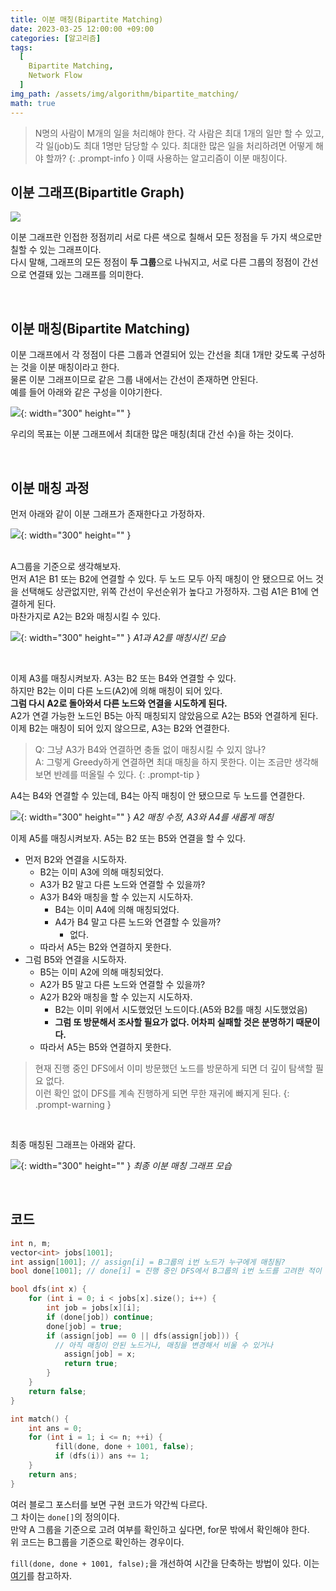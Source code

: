 ```yaml
---
title: 이분 매칭(Bipartite Matching)
date: 2023-03-25 12:00:00 +09:00
categories: [알고리즘]
tags:
  [
    Bipartite Matching,
    Network Flow
  ]
img_path: /assets/img/algorithm/bipartite_matching/
math: true
---
```


> N명의 사람이 M개의 일을 처리해야 한다. 각 사람은 최대 1개의 일만 할 수 있고, 각 일(job)도 최대 1명만 담당할 수 있다. 최대한 많은 일을 처리하려면 어떻게 해야 할까?
{: .prompt-info }
이때 사용하는 알고리즘이 이분 매칭이다.



## 이분 그래프(Bipartitle Graph)
![](1.png)

이분 그래프란 인접한 정점끼리 서로 다른 색으로 칠해서 모든 정점을 두 가지 색으로만 칠할 수 있는 그래프이다.<br/>
다시 말해, 그래프의 모든 정점이 **두 그룹**으로 나눠지고, 서로 다른 그룹의 정점이 간선으로 연결돼 있는 그래프를 의미한다.

<br>

## 이분 매칭(Bipartite Matching)

이분 그래프에서 각 정점이 다른 그룹과 연결되어 있는 간선을 최대 1개만 갖도록 구성하는 것을 이분 매칭이라고 한다.<br/>
물론 이분 그래프이므로 같은 그룹 내에서는 간선이 존재하면 안된다.<br/>
예를 들어 아래와 같은 구성을 이야기한다.

![](2.png){: width="300" height="" }

우리의 목표는 이분 그래프에서 최대한 많은 매칭(최대 간선 수)을 하는 것이다.

<br>

## 이분 매칭 과정

먼저 아래와 같이 이분 그래프가 존재한다고 가정하자.

![](3.png){: width="300" height="" }

<br>
A그룹을 기준으로 생각해보자.<br/>
먼저 A1은 B1 또는 B2에 연결할 수 있다. 두 노드 모두 아직 매칭이 안 됐으므로 어느 것을 선택해도 상관없지만, 위쪽 간선이 우선순위가 높다고 가정하자. 그럼 A1은 B1에 연결하게 된다.<br/>
마찬가지로 A2는 B2와 매칭시킬 수 있다.

![](4.png){: width="300" height="" }
_A1과 A2를 매칭시킨 모습_

<br/>

이제 A3를 매칭시켜보자. A3는 B2 또는 B4와 연결할 수 있다.<br/>
하지만 B2는 이미 다른 노드(A2)에 의해 매칭이 되어 있다.<br/>
**그럼 다시 A2로 돌아와서 다른 노드와 연결을 시도하게 된다.**<br/>
A2가 연결 가능한 노드인 B5는 아직 매칭되지 않았음으로 A2는 B5와 연결하게 된다.<br/>
이제 B2는 매칭이 되어 있지 않으므로, A3는 B2와 연결한다.

> Q: 그냥 A3가 B4와 연결하면 충돌 없이 매칭시킬 수 있지 않나?<br/>
A: 그렇게 Greedy하게 연결하면 최대 매칭을 하지 못한다. 이는 조금만 생각해보면 반례를 떠올릴 수 있다.
{: .prompt-tip }

A4는 B4와 연결할 수 있는데, B4는 아직 매칭이 안 됐으므로 두 노드를 연결한다.

![](5.png){: width="300" height="" }
_A2 매칭 수정, A3와 A4를 새롭게 매칭_
<br>

이제 A5를 매칭시켜보자. A5는 B2 또는 B5와 연결을 할 수 있다.

- 먼저 B2와 연결을 시도하자.
    - B2는 이미 A3에 의해 매칭되었다.
    - A3가 B2 말고 다른 노드와 연결할 수 있을까?
    - A3가 B4와 매칭을 할 수 있는지 시도하자.
        - B4는 이미 A4에 의해 매칭되었다.
        - A4가 B4 말고 다른 노드와 연결할 수 있을까?
            - 없다.
    - 따라서 A5는 B2와 연결하지 못한다.
- 그럼 B5와 연결을 시도하자.
    - B5는 이미 A2에 의해 매칭되었다.
    - A2가 B5 말고 다른 노드와 연결할 수 있을까?
    - A2가 B2와 매칭을 할 수 있는지 시도하자.<br/>
        - B2는 이미 위에서 시도했었던 노드이다.(A5와 B2를 매칭 시도했었음)
        - **그럼 또 방문해서 조사할 필요가 없다. 어차피 실패할 것은 분명하기 때문이다.**<br/>
    - 따라서 A5는 B5와 연결하지 못한다.<br/>

> 현재 진행 중인 DFS에서 이미 방문했던 노드를 방문하게 되면 더 깊이 탐색할 필요 없다.<br>
이런 확인 없이 DFS를 계속 진행하게 되면 무한 재귀에 빠지게 된다.
{: .prompt-warning }
<br>

최종 매칭된 그래프는 아래와 같다.

![](6.png){: width="300" height="" }
_최종 이분 매칭 그래프 모습_

<br>

## 코드

```c++
int n, m;
vector<int> jobs[1001];
int assign[1001]; // assign[i] = B그룹의 i번 노드가 누구에게 매칭됨?
bool done[1001]; // done[i] = 진행 중인 DFS에서 B그룹의 i번 노드를 고려한 적이 있는가?

bool dfs(int x) {
    for (int i = 0; i < jobs[x].size(); i++) {
        int job = jobs[x][i];
        if (done[job]) continue;
        done[job] = true;
        if (assign[job] == 0 || dfs(assign[job])) {
          // 아직 매칭이 안된 노드거나, 매칭을 변경해서 비울 수 있거나
            assign[job] = x;
            return true;
        }
    }
    return false;
}

int match() {
    int ans = 0;
    for (int i = 1; i <= n; ++i) {
          fill(done, done + 1001, false);
          if (dfs(i)) ans += 1;
    }
    return ans;
}
```

여러 블로그 포스터를 보면 구현 코드가 약간씩 다르다.<br/>
그 차이는 `done[]`의 정의이다.<br/>
만약 A 그룹을 기준으로 고려 여부를 확인하고 싶다면, for문 밖에서 확인해야 한다.<br/>
위 코드는 B그룹을 기준으로 확인하는 경우이다.


`fill(done, done + 1001, false);`을 개선하여 시간을 단축하는 방법이 있다. 이는 [여기](https://www.crocus.co.kr/744)를 참고하자.
